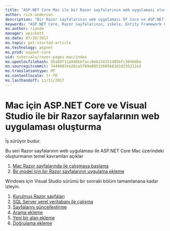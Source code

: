 ```yaml
---
title: "ASP.NET Core Mac ile bir Razor sayfalarının web uygulaması oluşturma"
author: rick-anderson
description: "Bir Razor sayfalarının web uygulaması EF Core ve ASP.NET Core ile oluşturun."
keywords: "ASP.NET Core, Razor sayfalarının, iskele, Entity Framework Çekirdek, EF, EF çekirdek, veritabanı, mac, macOS, Mac için Visual Studio"
ms.author: riande
manager: wpickett
ms.date: 07/26/2017
ms.topic: get-started-article
ms.technology: aspnet
ms.prod: aspnet-core
uid: tutorials/razor-pages-mac/index
ms.openlocfilehash: 95a89f11a946bbfacc8eb234151d85bfc3046d6e
ms.sourcegitcommit: 7444087ee28ca5789e08532605683d1d235212e2
ms.translationtype: MT
ms.contentlocale: tr-TR
ms.lasthandoff: 11/11/2017
---
```

# <a name="create-a-razor-pages-web-app-with-aspnet-core-and-visual-studio-for-mac"></a>Mac için ASP.NET Core ve Visual Studio ile bir Razor sayfalarının web uygulaması oluşturma

İş sürüyor budur.

Bu seri Razor sayfalarının web uygulaması ile ASP.NET Core Mac üzerindeki oluşturmanın temel kavramları açıklar

1. [Mac Razor sayfalarında ile çalışmaya başlama](xref:tutorials/razor-pages-mac/razor-pages-start)
1. [Bir model için bir Razor sayfalarının uygulama ekleme](xref:tutorials/razor-pages-mac/model)


Windows için Visual Studio sürümü bir sonraki bölüm tamamlanana kadar izleyin.

1. [Kurulmuş Razor sayfaları](xref:tutorials/razor-pages/page)
1. [SQL Server yerel veritabanı ile çalışma](xref:tutorials/razor-pages/sql)
1. [Sayfalarını güncelleştirme](xref:tutorials/razor-pages/da1)
1. [Arama ekleme](xref:tutorials/razor-pages/search)
1. [Yeni bir alan ekleme](xref:tutorials/razor-pages/new-field)
1. [Doğrulama ekleme](xref:tutorials/razor-pages/validation)
